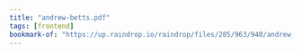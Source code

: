 ```yaml
---
title: "andrew-betts.pdf"
tags: [frontend]
bookmark-of: "https://up.raindrop.io/raindrop/files/205/963/940/andrew_betts.pdf"
---
```

